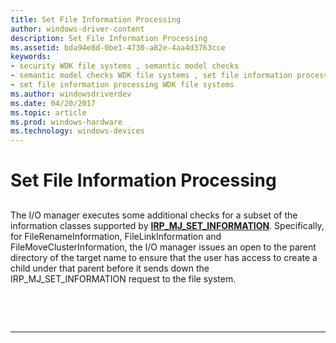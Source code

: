 ```yaml
---
title: Set File Information Processing
author: windows-driver-content
description: Set File Information Processing
ms.assetid: bda94e8d-0be1-4730-a82e-4aa4d3763cce
keywords:
- security WDK file systems , semantic model checks
- semantic model checks WDK file systems , set file information processing
- set file information processing WDK file systems
ms.author: windowsdriverdev
ms.date: 04/20/2017
ms.topic: article
ms.prod: windows-hardware
ms.technology: windows-devices
---
```


# Set File Information Processing


## <span id="ddk_set_file_information_processing_if"></span><span id="DDK_SET_FILE_INFORMATION_PROCESSING_IF"></span>


The I/O manager executes some additional checks for a subset of the information classes supported by [**IRP\_MJ\_SET\_INFORMATION**](https://msdn.microsoft.com/library/windows/hardware/ff549366). Specifically, for FileRenameInformation, FileLinkInformation and FileMoveClusterInformation, the I/O manager issues an open to the parent directory of the target name to ensure that the user has access to create a child under that parent before it sends down the IRP\_MJ\_SET\_INFORMATION request to the file system.

 

 


--------------------


